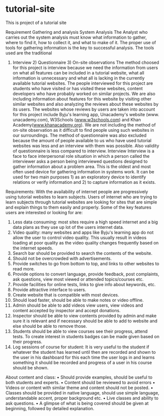 # tutorial-site

This is project of a tutorial site

Requirement Gathering and analysis
System Analysis
The Analyst who carries out the system analysis must know what information to gather, where to find it, how to collect it, and what to make of it. The proper use of tools for gathering information is the key to successful analysis. The tools used are the traditional
 1) Interview 2) Questionnaire 3) On-site observations
The method choosed for this project is interview because we need the information from users on what all features can be included in a tutorial website, what all information is unnecessary and what all is lacking in the currently available tutorial websites.
The people interviewed for this project are students who have visited or has visited these websites, content developers who have probably worked on similar projects.
We are also including information about features for this website by visiting other similar websites and also analyzing the reviews about these websites by its users. The websites whose reviews by users are taken into account for this project include Byju's learning app, Unacademy's website (www. unacademy.com), W3Schools (www.w3schools.com) and Khan Academy(www.khanacademy.org).
We are not including the method of on-site observation as it difficult to find people using such websites in our surroundings. The method of questionnaire was also excluded because the amount of people available to us who have used tutorial websites was less and an interview with them was possible. Also validity of questionnaire is less compared to interview.
Interview
Interview is a face to face interpersonal role situation in which a person called the interviewer asks a person being interviewed questions designed to gather information about a problem area. This is the oldest and most often used device for gathering information in systems work. It can be used for two main purposes 1) as an exploratory device to identify relations or verify information and 2) to capture information as it exists.

Requirements:
With the availability of internet people are progressively using tutorial websites to learn subjects. Users of internet who are trying to learn subjects through tutorial websites are looking for sites that are simple and explain things to them easily and properly. Some of the key features users are interested or looking for are:
1.	Less data consuming: most sites require a high speed internet and a big data plans as they use up lot of the users internet data.
2.	Video quality: many websites and apps like Byju's learning app do not allow the user to control video quality. This usually result in videos loading at poor quality as the video quality changes frequently based on the internet speeds.
3.	Search bar should be provided to search the contents of the website.
4.	Should not be overcrowded with advertisements.
5.	Provide switches to go from bottom to top, and links to other websites to read more.
6.	Provide options to convert language, provide feedback, post complaints, ask questions, view most viewed or attended topics/courses etc.
7.	Provide facilities for online tests, links to give info about keywords, etc.
8.	Provide attractive interface to users.
9.	 Create website that is compatible with most devices.
10.	Should load faster, should be able to make notes or video offline. 
11.	Admin should be able to add videos view users, view videos and content accepted by inspector and accept donations.
12.	Inspector should be able to view contents provided by admin and make sure it is relevant and if necessary should be able to add to website and else should be able to remove those.
13.	 Students should be able to view courses see their progress, attend tests. To create interest in students badges can be made given based on their progress.
14.	Log sessions of course for student: It is very useful to the student if whatever the student has learned until then are recorded and shown to the user in his dashboard for this each time the user logs in and learns something it should be recorded and progress of a user in his course should be shown. 

About content and class:
•	Should provide examples, should be useful to both students and experts.
•	Content should be reviewed to avoid errors
•	Videos or content with similar theme and content should not be posted.
•	Classes should be provided in native language, should use simple language, understandable accent, proper background etc.
•	Live classes and ability to ask questions.
•	A glimpse of what is being covered should be given at beginning, followed by detailed explanation.
